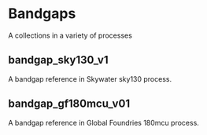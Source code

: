 # Bandgaps

A collections in a variety of processes

## bandgap_sky130_v1

A bandgap reference in Skywater sky130 process.


## bandgap_gf180mcu_v01

A bandgap reference in Global Foundries 180mcu process.
